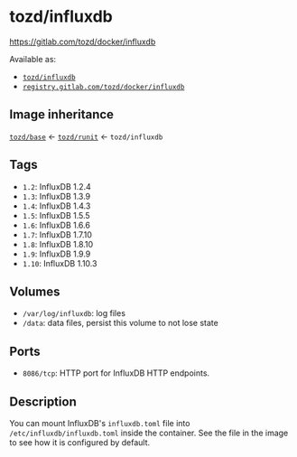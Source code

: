 # tozd/influxdb

<https://gitlab.com/tozd/docker/influxdb>

Available as:

- [`tozd/influxdb`](https://hub.docker.com/r/tozd/influxdb)
- [`registry.gitlab.com/tozd/docker/influxdb`](https://gitlab.com/tozd/docker/influxdb/container_registry)

## Image inheritance

[`tozd/base`](https://gitlab.com/tozd/docker/base) ← [`tozd/runit`](https://gitlab.com/tozd/docker/runit) ← `tozd/influxdb`

## Tags

- `1.2`: InfluxDB 1.2.4
- `1.3`: InfluxDB 1.3.9
- `1.4`: InfluxDB 1.4.3
- `1.5`: InfluxDB 1.5.5
- `1.6`: InfluxDB 1.6.6
- `1.7`: InfluxDB 1.7.10
- `1.8`: InfluxDB 1.8.10
- `1.9`: InfluxDB 1.9.9
- `1.10`: InfluxDB 1.10.3

## Volumes

- `/var/log/influxdb`: log files
- `/data`: data files, persist this volume to not lose state

## Ports

- `8086/tcp`: HTTP port for InfluxDB HTTP endpoints.

## Description

You can mount InfluxDB's `influxdb.toml` file into `/etc/influxdb/influxdb.toml` inside the container. See the file in the image to see how it is configured by default.
